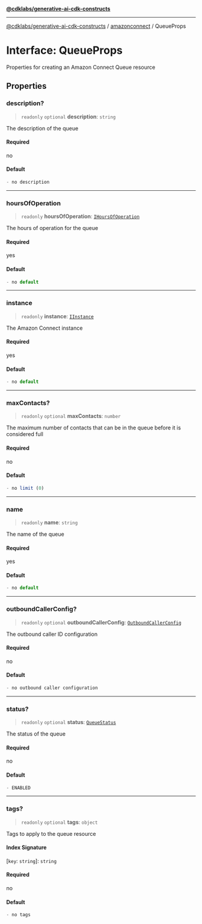 [**@cdklabs/generative-ai-cdk-constructs**](../../../../README.md)

***

[@cdklabs/generative-ai-cdk-constructs](../../../../README.md) / [amazonconnect](../README.md) / QueueProps

# Interface: QueueProps

Properties for creating an Amazon Connect Queue resource

## Properties

### description?

> `readonly` `optional` **description**: `string`

The description of the queue

#### Required

no

#### Default

```ts
- no description
```

***

### hoursOfOperation

> `readonly` **hoursOfOperation**: [`IHoursOfOperation`](IHoursOfOperation.md)

The hours of operation for the queue

#### Required

yes

#### Default

```ts
- no default
```

***

### instance

> `readonly` **instance**: [`IInstance`](IInstance.md)

The Amazon Connect instance

#### Required

yes

#### Default

```ts
- no default
```

***

### maxContacts?

> `readonly` `optional` **maxContacts**: `number`

The maximum number of contacts that can be in the queue before it is considered full

#### Required

no

#### Default

```ts
- no limit (0)
```

***

### name

> `readonly` **name**: `string`

The name of the queue

#### Required

yes

#### Default

```ts
- no default
```

***

### outboundCallerConfig?

> `readonly` `optional` **outboundCallerConfig**: [`OutboundCallerConfig`](OutboundCallerConfig.md)

The outbound caller ID configuration

#### Required

no

#### Default

```ts
- no outbound caller configuration
```

***

### status?

> `readonly` `optional` **status**: [`QueueStatus`](../enumerations/QueueStatus.md)

The status of the queue

#### Required

no

#### Default

```ts
- ENABLED
```

***

### tags?

> `readonly` `optional` **tags**: `object`

Tags to apply to the queue resource

#### Index Signature

\[`key`: `string`\]: `string`

#### Required

no

#### Default

```ts
- no tags
```
